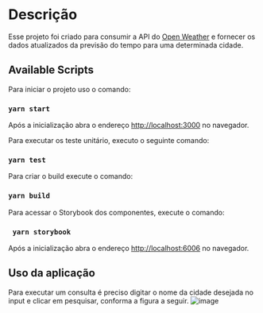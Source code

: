 # Descrição
Esse projeto foi criado para consumir a API do  [Open Weather](https://openweathermap.org/api) e fornecer os dados atualizados da previsão do tempo para uma determinada cidade.


## Available Scripts

Para iniciar o projeto uso o comando:

### `yarn start`


Após a inicialização abra o endereço [http://localhost:3000](http://localhost:3000) no navegador.

Para executar os teste unitário, executo o seguinte comando:

### `yarn test`

Para criar o build execute o comando:

### `yarn build`

Para acessar o Storybook dos componentes, execute o comando:

### ` yarn storybook`

Após a inicialização abra o endereço [http://localhost:6006](http://localhost:6006) no navegador.

## Uso da aplicação

Para executar um consulta é preciso digitar o nome da cidade desejada  no input e clicar em pesquisar, conforma a figura a seguir.
![image](https://user-images.githubusercontent.com/85792226/189541889-56369c2b-af30-4e96-8a3f-06227de838c6.png)
